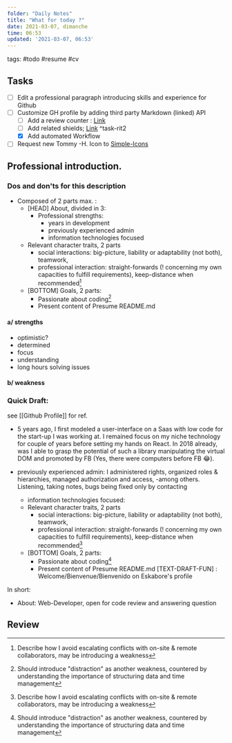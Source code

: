 ```yaml
---
folder: "Daily Notes"
title: "What for today ?"
date: 2021-03-07, dimanche
time: 06:53
updated: '2021-03-07, 06:53'
---
```


tags: #todo #resume #cv 

## Tasks
- [ ]  Edit a professional paragraph introducing skills and experience for  Github
- [ ]  Customize GH profile by adding third party Markdown (linked) API
    - [ ]  Add a review counter : [Link](https://www.pixelstech.net/article/1603006099-Create-customized-GitHub-profile-page)
    - [ ] Add related shields; [Link](https://shields.io/) ^task-rit2
    - [x] Add automated Workflow
  - [ ] Request new Tommy -H. Icon to [Simple-Icons](https://github.com/simple-icons/simple-icons/blob/260080370a8c9cb67dacf062a9d42160c3927bf2/CONTRIBUTING.md)

## Professional introduction.

### Dos and don'ts for this description
- Composed of 2 parts max. : 
   * [HEAD] About, divided in 3: 
     * Professional strengths: 
       * years in development
       * previously experienced admin
       * information technologies focused
    * Relevant character traits, 2 parts
      * social interactions: big-picture, liability or adaptability (not both), teamwork, 
      * professional interaction: straight-forwards (! concerning my own capacities to fulfill requirements), keep-distance when recommended[^1]
    * [BOTTOM] Goals, 2 parts:
      * Passionate about coding[^2] 
      * Present content of Presume README.md


#### a/ strengths
   - optimistic?
  - determined
   - focus
  - understanding
  - long hours solving issues

#### b/ weakness


### Quick  Draft:
see [[Github Profile]] for ref.

- 5 years ago, I first modeled a user-interface on a Saas with low code for the start-up I was working at.
I remained focus on my niche technology for couple of years before setting my hands on React. In 2018 already, was I able to grasp the potential
of such a library manipulating the virtual DOM and promoted by FB (Yes, there were computers before FB 😂). 

* previously experienced admin: I administered rights, organized roles & hierarchies, managed authorization and access, -among others.
Listening, taking notes, bugs being fixed only by contacting 

   * information technologies focused: 
    * Relevant character traits, 2 parts
      * social interactions: big-picture, liability or adaptability (not both), teamwork, 
      * professional interaction: straight-forwards (! concerning my own capacities to fulfill requirements), keep-distance when recommended[^1]
    * [BOTTOM] Goals, 2 parts:
      * Passionate about coding[^2] 
      * Present content of Presume README.md
[TEXT-DRAFT-FUN] : 
Welcome/Bienvenue/Bienvenido on Eskabore's profile

In short:
  - About: 
  Web-Developer, open for code review and answering question
   

## Review

[^1]: Describe how I avoid escalating conflicts with on-site & remote collaborators, may be introducing a weakness
[^2]: Should introduce "distraction" as another weakness, countered by understanding the importance of structuring data and time management